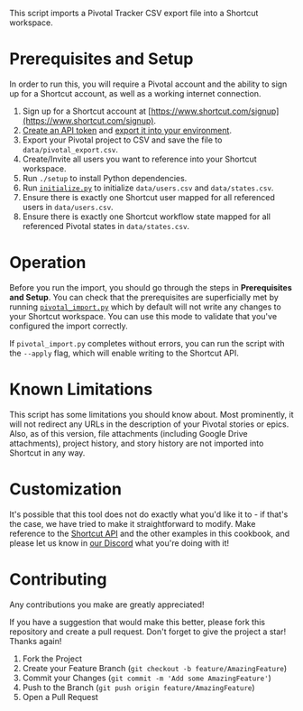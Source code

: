 This script imports a Pivotal Tracker CSV export file into a Shortcut workspace.

# Prerequisites and Setup

In order to run this, you will require a Pivotal account and the ability to sign up for a Shortcut account, as well as a working internet connection.

1. Sign up for a Shortcut account at [https://www.shortcut.com/signup](https://www.shortcut.com/signup).
1. [Create an API token](https://app.shortcut.com/settings/account/api-tokens) and [export it into your environment](../Authentication.md).
1. Export your Pivotal project to CSV and save the file to `data/pivotal_export.csv`.
1. Create/Invite all users you want to reference into your Shortcut workspace.
1. Run `./setup` to install Python dependencies.
1. Run [`initialize.py`](initialize.py) to initialize `data/users.csv` and `data/states.csv`.
1. Ensure there is exactly one Shortcut user mapped for all referenced users in `data/users.csv`.
1. Ensure there is exactly one Shortcut workflow state mapped for all referenced Pivotal states in `data/states.csv`.

# Operation

Before you run the import, you should go through the steps in **Prerequisites and Setup**. You can check that the prerequisites are superficially met by running [`pivotal_import.py`](pivotal_import.py) which by default will not write any changes to your Shortcut workspace. You can use this mode to validate that you've configured the import correctly.

If `pivotal_import.py` completes without errors, you can run the script with the `--apply` flag, which will enable writing to the Shortcut API.

# Known Limitations

This script has some limitations you should know about. Most prominently, it will not redirect any URLs in the description of your Pivotal stories or epics. Also, as of this version, file attachments (including Google Drive attachments), project history, and story history are not imported into Shortcut in any way.

# Customization

It's possible that this tool does not do exactly what you'd like it to - if that's the case, we have tried to make it straightforward to modify. Make reference to the [Shortcut API](https://developer.shortcut.com/api/rest/v3) and the other examples in this cookbook, and please let us know in [our Discord](https://discord.com/channels/887801174496006216/887831741019070534) what you're doing with it!

# Contributing

Any contributions you make are greatly appreciated!

If you have a suggestion that would make this better, please fork this repository and create a pull request. Don't forget to give the project a star! Thanks again!

1. Fork the Project
2. Create your Feature Branch (`git checkout -b feature/AmazingFeature`)
3. Commit your Changes (`git commit -m 'Add some AmazingFeature'`)
4. Push to the Branch (`git push origin feature/AmazingFeature`)
5. Open a Pull Request
